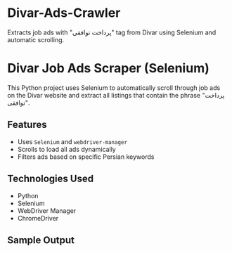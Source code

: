 # Divar-Ads-Crawler
Extracts job ads with "پرداخت توافقی" tag from Divar using Selenium and automatic scrolling.
# Divar Job Ads Scraper (Selenium)

This Python project uses Selenium to automatically scroll through job ads on the Divar website and extract all listings that contain the phrase "پرداخت توافقی".

## Features
- Uses `Selenium` and `webdriver-manager`
- Scrolls to load all ads dynamically
- Filters ads based on specific Persian keywords

## Technologies Used
- Python
- Selenium
- WebDriver Manager
- ChromeDriver

## Sample Output
